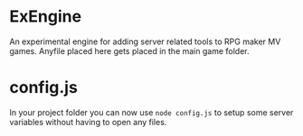 # ExEngine
An experimental engine for adding server related tools to RPG maker MV games.
Anyfile placed here gets placed in the main game folder.

# config.js
In your project folder you can now use `node config.js` to setup some server variables without having to open any files.
